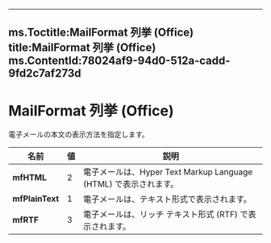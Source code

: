 

---
ms.Toctitle:MailFormat 列挙 (Office)
title:MailFormat 列挙 (Office)
ms.ContentId:78024af9-94d0-512a-cadd-9fd2c7af273d
---
# MailFormat 列挙 (Office)




電子メールの本文の表示方法を指定します。

|**名前**|**値**|**説明**|
|---|---|---|
|**mfHTML**|2|電子メールは、Hyper Text Markup Language (HTML) で表示されます。|
|**mfPlainText**|1|電子メールは、テキスト形式で表示されます。|
|**mfRTF**|3|電子メールは、リッチ テキスト形式 (RTF) で表示されます。|




